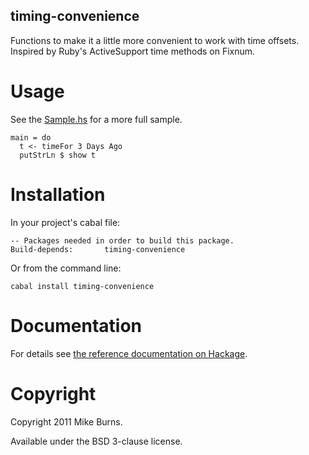 timing-convenience
------------------

Functions to make it a little more convenient to work with time offsets.
Inspired by Ruby's ActiveSupport time methods on Fixnum.

Usage
=====

See the [Sample.hs](http://github.com/mike-burns/timing-convenience/blob/master/Sample.hs) for a more full sample.

    main = do
      t <- timeFor 3 Days Ago
      putStrLn $ show t

Installation
============

In your project's cabal file:

    -- Packages needed in order to build this package.
    Build-depends:       timing-convenience

Or from the command line:

    cabal install timing-convenience

Documentation
=============

For details see [the reference documentation on Hackage](http://hackage.haskell.org/packages/archive/timing-convenience/lastest/doc/html/Data-Time-Convenience.html).

Copyright
=========

Copyright 2011 Mike Burns.

Available under the BSD 3-clause license.

